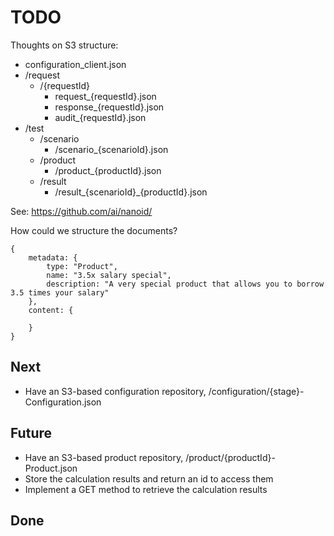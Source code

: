 # TODO

Thoughts on S3 structure:

* configuration_client.json
* /request
    * /{requestId}
        * request_{requestId}.json
        * response_{requestId}.json
        * audit_{requestId}.json
* /test
    * /scenario
        * /scenario_{scenarioId}.json
    * /product
        * /product_{productId}.json
    * /result
        * /result_{scenarioId}_{productId}.json

See: https://github.com/ai/nanoid/

How could we structure the documents?

```
{
    metadata: {
        type: "Product",
        name: "3.5x salary special",
        description: "A very special product that allows you to borrow 3.5 times your salary"
    },
    content: {

    }
}
```

## Next

* Have an S3-based configuration repository, /configuration/{stage}-Configuration.json

## Future

* Have an S3-based product repository, /product/{productId}-Product.json
* Store the calculation results and return an id to access them
* Implement a GET method to retrieve the calculation results

## Done